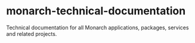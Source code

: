 # monarch-technical-documentation
Technical documentation for all Monarch applications, packages, services and related projects.
